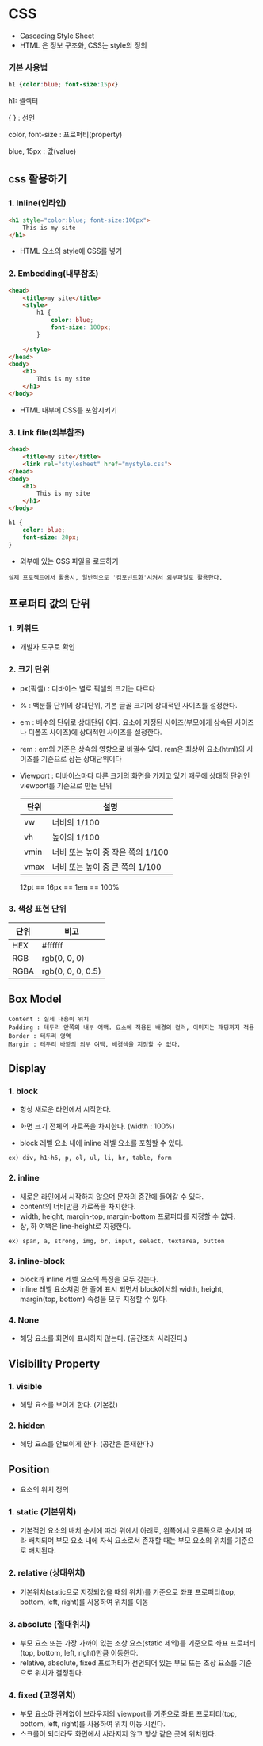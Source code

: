 # CSS

* Cascading Style Sheet
* HTML 은 정보 구조화, CSS는 style의 정의



### 기본 사용법

```css
h1 {color:blue; font-size:15px}
```

h1: 셀렉터

{  } : 선언

color, font-size :  프로퍼티(property)

blue, 15px : 값(value)



## css 활용하기

### 1. Inline(인라인)

```html
<h1 style="color:blue; font-size:100px">
    This is my site
</h1>
```

* HTML 요소의 style에 CSS를 넣기



### 2. Embedding(내부참조)

```html
<head>
    <title>my site</title>
    <style>
        h1 {
            color: blue;
            font-size: 100px;
        }
    
    </style>
</head>
<body>
    <h1>
        This is my site
    </h1>
</body>
```

* HTML 내부에 CSS를 포함시키기



### 3.  Link file(외부참조)

```html
<head>
    <title>my site</title>
    <link rel="stylesheet" href="mystyle.css">
</head>
<body>
    <h1>
        This is my site
    </h1>
</body>
```

```css
h1 {
    color: blue;
    font-size: 20px;
}
```

* 외부에 있는 CSS 파일을 로드하기



```
실제 프로젝트에서 활용시, 일반적으로 '컴포넌트화'시켜서 외부파일로 활용한다.
```





## 프로퍼티 값의 단위

### 1. 키워드

* 개발자 도구로 확인



### 2. 크기 단위

* px(픽셀) : 디바이스 별로 픽셀의 크기는 다르다

* % : 백분률 단위의 상대단위, 기본 글꼴 크기에 상대적인 사이즈를 설정한다.

* em : 배수의 단위로 상대단위 이다. 요소에 지정된 사이즈(부모에게 상속된 사이즈나 디폴즈 사이즈)에 상대적인 사이즈를 설정한다.

* rem : em의 기준은 상속의 영향으로 바뀔수 있다. rem은 최상위 요소(html)의 사이즈를 기준으로 삼는 상대단위이다

* Viewport : 디바이스마다 다른 크기의 화면을 가지고 있기 때문에 상대적 단위인 viewport를 기준으로 만든 단위

  | 단위 | 설명                              |
  | ---- | --------------------------------- |
  | vw   | 너비의 1/100                      |
  | vh   | 높이의 1/100                      |
  | vmin | 너비 또는 높이 중 작은 쪽의 1/100 |
  | vmax | 너비 또는 높이 중 큰 쪽의 1/100   |

  12pt == 16px == 1em == 100%

### 3. 색상 표현 단위

| 단위 | 비고               |
| ---- | ------------------ |
| HEX  | #ffffff            |
| RGB  | rgb(0, 0, 0)       |
| RGBA | rgb(0, 0, 0,  0.5) |





## Box Model

```
Content : 실제 내용이 위치
Padding : 테두리 안쪽의 내부 여백. 요소에 적용된 배경의 컬러, 이미지는 패딩까지 적용
Border : 테두리 영역
Margin : 테두리 바깥의 외부 여백, 배경색을 지정할 수 없다.
```



## Display

### 1. block

* 항상 새로운 라인에서 시작한다.

* 화면 크기 전체의 가로폭을 차지한다. (width : 100%)

* block 레벨 요소 내에 inline 레벨 요소를 포함할 수 있다.

```
ex) div, h1~h6, p, ol, ul, li, hr, table, form
```









### 2. inline

* 새로운 라인에서 시작하지 않으며 문자의 중간에 들어갈 수 있다.
* content의 너비만큼 가로폭을 차지한다.
* width, height, margin-top, margin-bottom 프로퍼티를 지정할 수 없다.
* 상, 하 여백은 line-height로 지정한다.

```
ex) span, a, strong, img, br, input, select, textarea, button
```



### 3. inline-block

* block과 inline 레벨 요소의 특징을 모두 갖는다.
* inline 레벨 요소처럼 한 줄에 표시 되면서 block에서의 width, height, margin(top, bottom) 속성을 모두 지정할 수 있다.



### 4. None

* 해당 요소를 화면에 표시하지 않는다. (공간조차 사라진다.)





## Visibility Property

### 1. visible

* 해당 요소를 보이게 한다. (기본값)



### 2. hidden

* 해당 요소를 안보이게 한다. (공간은 존재한다.)





## Position

* 요소의 위치 정의



### 1. static (기본위치)

* 기본적인 요소의 배치 순서에 따라 위에서 아래로, 왼쪽에서 오른쪽으로 순서에 따라 배치되며 부모 요소 내에 자식 요소로서 존재할 때는 부모 요소의 위치를 기준으로 배치된다.



### 2. relative (상대위치)

* 기본위치(static으로 지정되었을 때의 위치)를 기준으로 좌표 프로퍼티(top, bottom, left, right)를 사용하여 위치를 이동



### 3. absolute (절대위치)

* 부모 요소 또는 가장 가까이 있는 조상 요소(static 제외)를 기준으로 좌표 프로퍼티(top, bottom, left, right)만큼 이동한다.
* relative, absolute, fixed 프로퍼티가 선언되어 있는 부모 또는 조상 요소를 기준으로 위치가 결정된다.



### 4. fixed (고정위치)

* 부모 요소아 관계없이 브라우저의 viewport를 기준으로 좌표 프로퍼티(top, bottom, left, right)를 사용하여 위치 이동 시킨다.
* 스크롤이 되더라도 화면에서 사라지지 않고 항상 같은 곳에 위치한다.



